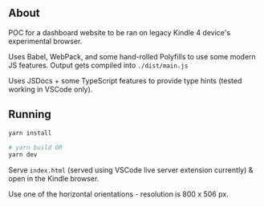 ## About
POC for a dashboard website to be ran on legacy Kindle 4 device's experimental browser.

Uses Babel, WebPack, and some hand-rolled Polyfills to use some modern JS features. Output gets compiled into `./dist/main.js`

Uses JSDocs + some TypeScript features to provide type hints (tested working in VSCode only).

## Running

```sh
yarn install

# yarn build OR
yarn dev
```

Serve `index.html` (served using VSCode live server extension currently) & open in the Kindle browser.

Use one of the horizontal orientations - resolution is 800 x 506 px.
